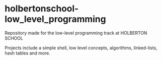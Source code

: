 # holbertonschool-low_level_programming

Repository made for the low-level programming track at HOLBERTON SCHOOL

Projects include a simple shell, low level concepts, algorithms, linked-lists, hash tables and more.
